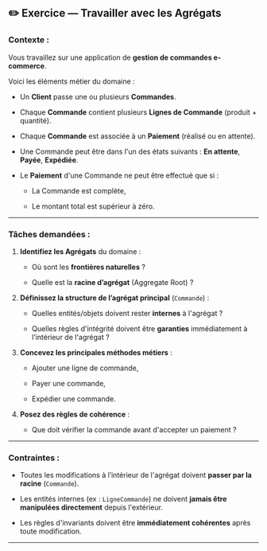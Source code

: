 
## ✏️ Exercice — Travailler avec les Agrégats

### Contexte :

Vous travaillez sur une application de **gestion de commandes e-commerce**.

Voici les éléments métier du domaine :

-   Un **Client** passe une ou plusieurs **Commandes**.
    
-   Chaque **Commande** contient plusieurs **Lignes de Commande** (produit + quantité).
    
-   Chaque **Commande** est associée à un **Paiement** (réalisé ou en attente).
    
-   Une Commande peut être dans l'un des états suivants : **En attente**, **Payée**, **Expédiée**.
    
-   Le **Paiement** d'une Commande ne peut être effectué que si :
    
    -   La Commande est complète,
        
    -   Le montant total est supérieur à zéro.
        

----------

### Tâches demandées :

1.  **Identifiez les Agrégats** du domaine :
    
    -   Où sont les **frontières naturelles** ?
        
    -   Quelle est la **racine d’agrégat** (Aggregate Root) ?
        
2.  **Définissez la structure de l’agrégat principal** (`Commande`) :
    
    -   Quelles entités/objets doivent rester **internes** à l'agrégat ?
        
    -   Quelles règles d'intégrité doivent être **garanties** immédiatement à l’intérieur de l'agrégat ?
        
3.  **Concevez les principales méthodes métiers** :
    
    -   Ajouter une ligne de commande,
        
    -   Payer une commande,
        
    -   Expédier une commande.
        
4.  **Posez des règles de cohérence** :
    
    -   Que doit vérifier la commande avant d'accepter un paiement ?
        

----------

### Contraintes :

-   Toutes les modifications à l’intérieur de l'agrégat doivent **passer par la racine** (`Commande`).
    
-   Les entités internes (ex : `LigneCommande`) ne doivent **jamais être manipulées directement** depuis l'extérieur.
    
-   Les règles d'invariants doivent être **immédiatement cohérentes** après toute modification.
    

----------